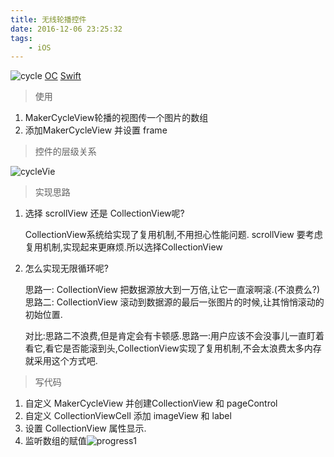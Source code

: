 ```yaml
---
title: 无线轮播控件
date: 2016-12-06 23:25:32
tags:
    - iOS
---
```

![cycle](http://7xtc4k.com1.z0.glb.clouddn.com/cycle.gif)
[OC](https://github.com/maker997/MakerCycleViewOC.git)
[Swift](https://github.com/maker997/MakerCycleView.git)

> 使用

1. MakerCycleView轮播的视图传一个图片的数组
2. 添加MakerCycleView 并设置 frame

<!---more--->

> 控件的层级关系

![cycleVie](http://7xtc4k.com1.z0.glb.clouddn.com/cycleView.png)

>实现思路

1. 选择 scrollView 还是 CollectionView呢?
    
    CollectionView系统给实现了复用机制,不用担心性能问题.
    scrollView 要考虑复用机制,实现起来更麻烦.所以选择CollectionView
    
2. 怎么实现无限循环呢?
   
   思路一: CollectionView 把数据源放大到一万倍,让它一直滚啊滚.(不浪费么?)
   思路二: CollectionView 滚动到数据源的最后一张图片的时候,让其悄悄滚动的初始位置.
   
   对比:思路二不浪费,但是肯定会有卡顿感.思路一:用户应该不会没事儿一直盯着看它,看它是否能滚到头,CollectionView实现了复用机制,不会太浪费太多内存就采用这个方式吧.
   
>写代码

 1. 自定义 MakerCycleView  并创建CollectionView 和 pageControl
 2. 自定义 CollectionViewCell 添加 imageView 和 label
 3. 设置 CollectionView 属性显示.
 4. 监听数组的赋值![progress1](http://7xtc4k.com1.z0.glb.clouddn.com/progress1.png)


